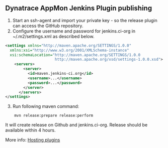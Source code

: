 Dynatrace AppMon Jenkins Plugin publishing
-----------------------------------
1. Start an ssh-agent and import your private key - so the release plugin can access the GitHub repository.
2. Configure the username and password for jenkins.ci-org in ~/.m2/settings.xml as described below.
```xml
<settings xmlns="http://maven.apache.org/SETTINGS/1.0.0"
  xmlns:xsi="http://www.w3.org/2001/XMLSchema-instance"
  xsi:schemaLocation="http://maven.apache.org/SETTINGS/1.0.0
                      http://maven.apache.org/xsd/settings-1.0.0.xsd">
    <servers>
        <server>
          <id>maven.jenkins-ci.org</id>
          <username>...</username>
          <password>...</password>
        </server>
      </servers>
</settings>
```
3. Run following maven command:
```
    mvn release:prepare release:perform
```

It will create release on Github and jenkins.ci-org. Release should be available within 4 hours.

More info: <a href="https://wiki.jenkins.io/display/JENKINS/Hosting+Plugins">Hosting plugins</a>